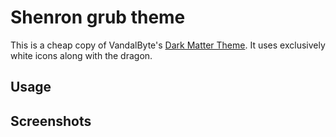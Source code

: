 # Shenron grub theme

This is a cheap copy of VandalByte's [Dark Matter Theme](https://gitlab.com/VandalByte/darkmatter-grub-theme).
It uses exclusively white icons along with the dragon.

## Usage

## Screenshots
